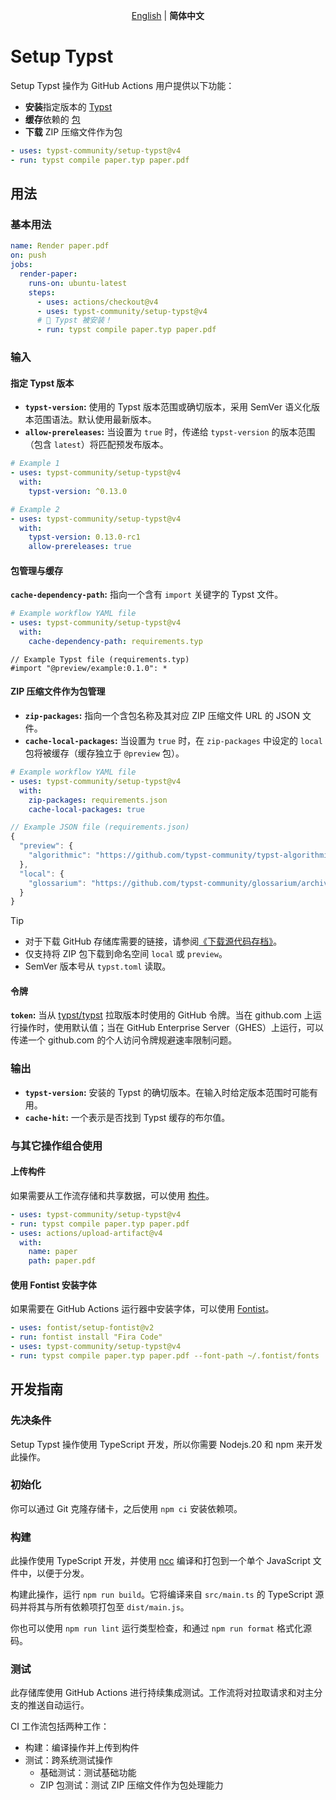 <p align=center>
  <a href="https://github.com/typst-community/setup-typst/blob/main/README.md" hreflang="en" lang="en">English</a> | <b>简体中文</b>
</p>

# Setup Typst

Setup Typst 操作为 GitHub Actions 用户提供以下功能：
- **安装**指定版本的 [Typst]
- **缓存**依赖的 [包]
- **下载** ZIP 压缩文件作为包

```yaml
- uses: typst-community/setup-typst@v4
- run: typst compile paper.typ paper.pdf
```

## 用法

### 基本用法

```yaml
name: Render paper.pdf
on: push
jobs:
  render-paper:
    runs-on: ubuntu-latest
    steps:
      - uses: actions/checkout@v4
      - uses: typst-community/setup-typst@v4
      # 🎉 Typst 被安装！
      - run: typst compile paper.typ paper.pdf
```

### 输入

#### 指定 Typst 版本

- **`typst-version`:** 使用的 Typst 版本范围或确切版本，采用 SemVer 语义化版本范围语法。默认使用最新版本。
- **`allow-prereleases`:** 当设置为 `true` 时，传递给 `typst-version` 的版本范围（包含 `latest`）将匹配预发布版本。

```yaml
# Example 1
- uses: typst-community/setup-typst@v4
  with:
    typst-version: ^0.13.0

# Example 2
- uses: typst-community/setup-typst@v4
  with:
    typst-version: 0.13.0-rc1
    allow-prereleases: true
```

#### 包管理与缓存

**`cache-dependency-path`:** 指向一个含有 `import` 关键字的 Typst 文件。

```yaml
# Example workflow YAML file
- uses: typst-community/setup-typst@v4
  with:
    cache-dependency-path: requirements.typ
```

```typst
// Example Typst file (requirements.typ)
#import "@preview/example:0.1.0": *
```

#### ZIP 压缩文件作为包管理

- **`zip-packages`:** 指向一个含包名称及其对应 ZIP 压缩文件 URL 的 JSON 文件。
- **`cache-local-packages`:** 当设置为 `true` 时，在 `zip-packages` 中设定的 `local` 包将被缓存（缓存独立于 `@preview` 包）。

```yaml
# Example workflow YAML file
- uses: typst-community/setup-typst@v4
  with:
    zip-packages: requirements.json
    cache-local-packages: true
```

```js
// Example JSON file (requirements.json)
{
  "preview": {
    "algorithmic": "https://github.com/typst-community/typst-algorithmic/archive/refs/tags/v1.0.0.zip"
  },
  "local": {
    "glossarium": "https://github.com/typst-community/glossarium/archive/refs/tags/v0.5.7.zip"
  }
}
```

> [!TIP]
> - 对于下载 GitHub 存储库需要的链接，请参阅[《下载源代码存档》]。
> - 仅支持将 ZIP 包下载到命名空间 `local` 或 `preview`。
> - SemVer 版本号从 `typst.toml` 读取。

#### 令牌

**`token`:** 当从 [typst/typst] 拉取版本时使用的 GitHub 令牌。当在 github.com 上运行操作时，使用默认值；当在 GitHub Enterprise Server（GHES）上运行，可以传递一个 github.com 的个人访问令牌规避速率限制问题。

### 输出

- **`typst-version`:** 安装的 Typst 的确切版本。在输入时给定版本范围时可能有用。
- **`cache-hit`:** 一个表示是否找到 Typst 缓存的布尔值。

### 与其它操作组合使用

#### 上传构件

如果需要从工作流存储和共享数据，可以使用 [构件]。

```yaml
- uses: typst-community/setup-typst@v4
- run: typst compile paper.typ paper.pdf
- uses: actions/upload-artifact@v4
  with:
    name: paper
    path: paper.pdf
```

#### 使用 Fontist 安装字体

如果需要在 GitHub Actions 运行器中安装字体，可以使用 [Fontist]。

```yaml
- uses: fontist/setup-fontist@v2
- run: fontist install "Fira Code"
- uses: typst-community/setup-typst@v4
- run: typst compile paper.typ paper.pdf --font-path ~/.fontist/fonts
```

## 开发指南

### 先决条件

Setup Typst 操作使用 TypeScript 开发，所以你需要 Nodejs.20 和 npm 来开发此操作。

### 初始化

你可以通过 Git 克隆存储卡，之后使用 `npm ci` 安装依赖项。

### 构建

此操作使用 TypeScript 开发，并使用 [ncc] 编译和打包到一个单个 JavaScript 文件中，以便于分发。

构建此操作，运行 `npm run build`。它将编译来自 `src/main.ts` 的 TypeScript 源码并将其与所有依赖项打包至 `dist/main.js`。

你也可以使用 `npm run lint` 运行类型检查，和通过 `npm run format` 格式化源码。

### 测试

此存储库使用 GitHub Actions 进行持续集成测试。工作流将对拉取请求和对主分支的推送自动运行。

CI 工作流包括两种工作：
- 构建：编译操作并上传到构件
- 测试：跨系统测试操作
  - 基础测试：测试基础功能
  - ZIP 包测试：测试 ZIP 压缩文件作为包处理能力

[Typst]: https://typst.app/
[typst/typst]: https://github.com/typst/typst
[包]: https://github.com/typst/packages
[《下载源代码存档》]: https://docs.github.com/zh/repositories/working-with-files/using-files/downloading-source-code-archives
[构件]: https://docs.github.com/zh/actions/writing-workflows/choosing-what-your-workflow-does/storing-and-sharing-data-from-a-workflow#comparing-artifacts-and-dependency-caching
[Fontist]: https://www.fontist.org/
[ncc]: https://github.com/vercel/ncc
